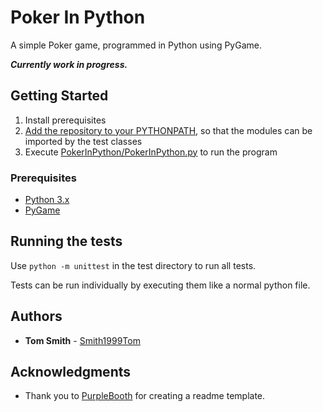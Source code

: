 # Poker In Python

A simple Poker game, programmed in Python using PyGame.

***Currently work in progress.***

## Getting Started

1. Install prerequisites
2. [Add the repository to your PYTHONPATH](https://www.devdungeon.com/content/python-import-syspath-and-pythonpath-tutorial#toc-13), so that the modules can be imported by the test classes
3. Execute [PokerInPython/PokerInPython.py](./PokerInPython/PokerInPython.py) to run the program

### Prerequisites

* [Python 3.x](https://www.python.org/downloads/)
* [PyGame](https://www.pygame.org/wiki/GettingStarted)

## Running the tests

Use `python -m unittest` in the test directory to run all tests.

Tests can be run individually by executing them like a normal python file.

## Authors

* **Tom Smith** - [Smith1999Tom](https://github.com/Smith1999Tom)

## Acknowledgments

* Thank you to [PurpleBooth](https://gist.github.com/PurpleBooth/109311bb0361f32d87a2) for creating a readme template.
